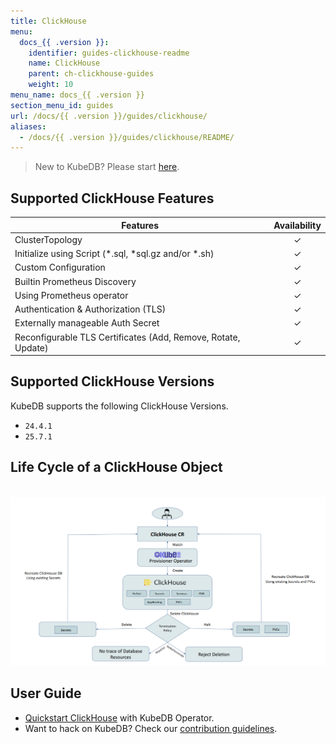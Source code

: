 ```yaml
---
title: ClickHouse
menu:
  docs_{{ .version }}:
    identifier: guides-clickhouse-readme
    name: ClickHouse
    parent: ch-clickhouse-guides
    weight: 10
menu_name: docs_{{ .version }}
section_menu_id: guides
url: /docs/{{ .version }}/guides/clickhouse/
aliases:
  - /docs/{{ .version }}/guides/clickhouse/README/
---
```


> New to KubeDB? Please start [here](/docs/README.md).

## Supported ClickHouse Features

| Features                                                      | Availability |
|---------------------------------------------------------------|:------------:|
| ClusterTopology                                               |   &#10003;   |
| Initialize using Script (\*.sql, \*sql.gz and/or \*.sh)       |   &#10003;   |
| Custom Configuration                                          |   &#10003;   |
| Builtin Prometheus Discovery                                  |   &#10003;   |
| Using Prometheus operator                                     |   &#10003;   |
| Authentication & Authorization (TLS)                          |   &#10003;   |
| Externally manageable Auth Secret                             |   &#10003;   |
| Reconfigurable TLS Certificates (Add, Remove, Rotate, Update) |   &#10003;   |

## Supported ClickHouse Versions

KubeDB supports the following ClickHouse Versions.
- `24.4.1`
- `25.7.1`

## Life Cycle of a ClickHouse Object

<p align="center">
  <img alt="lifecycle"  src="/docs/images/clickhouse/clickhouse-lifecycle.png" >
</p>

## User Guide

- [Quickstart ClickHouse](/docs/guides/clickhouse/quickstart/guide/quickstart.md) with KubeDB Operator.
- Want to hack on KubeDB? Check our [contribution guidelines](/docs/CONTRIBUTING.md).
